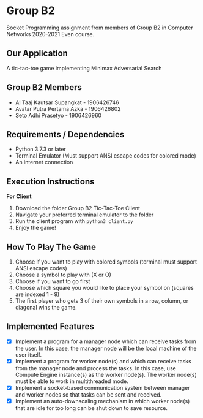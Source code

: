 # Group B2
Socket Programming assignment from members of Group B2 in Computer Networks 2020-2021 Even course.

## Our Application
A tic-tac-toe game implementing Minimax Adversarial Search

## Group B2 Members
- Al Taaj Kautsar Supangkat - 1906426746
- Avatar Putra Pertama Azka - 1906426802
- Seto Adhi Prasetyo - 1906426960

## Requirements / Dependencies
- Python 3.7.3 or later
- Terminal Emulator (Must support ANSI escape codes for colored mode)
- An internet connection

## Execution Instructions
**For Client**
1. Download the folder Group B2 Tic-Tac-Toe Client
2. Navigate your preferred terminal emulator to the folder
3. Run the client program with `python3 client.py`
4. Enjoy the game!

## How To Play The Game
1. Choose if you want to play with colored symbols (terminal must support ANSI escape codes)
2. Choose a symbol to play with (X or O)
3. Choose if you want to go first
4. Choose which square you would like to place your symbol on (squares are indexed 1 - 9)
5. The first player who gets 3 of their own symbols in a row, column, or diagonal wins the game.

## Implemented Features
- [x] Implement a program for a manager node which can receive tasks from the user. In this case, the manager node will be the local machine of the user itself.
- [x] Implement a program for worker node(s) and which can receive tasks from the manager node and process the tasks. In this case, use Compute Engine instance(s) as the worker node(s). The worker node(s) must be able to work in multithreaded mode.
- [x] Implement a socket-based communication system between manager and worker nodes so that tasks can be sent and received.
- [x] Implement an auto-downscaling mechanism in which worker node(s) that are idle for too long can be shut down to save resource.
